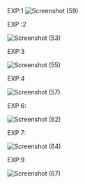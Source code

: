 EXP:1
![Screenshot (59)](https://user-images.githubusercontent.com/112294762/236115436-854f2321-ee65-4189-8fd1-af1d92c3e639.png)

EXP :2

![Screenshot (53)](https://user-images.githubusercontent.com/112294762/236112719-89820ace-767a-49ed-87cf-304eccf58123.png)

EXP:3

![Screenshot (55)](https://user-images.githubusercontent.com/112294762/236113371-9550ab05-2d24-42fb-9dcf-9b453b81c28c.png)

EXP:4

![Screenshot (57)](https://user-images.githubusercontent.com/112294762/236114002-e7a7648a-d581-4816-82e7-8a765fe72578.png)

EXP 6:

![Screenshot (62)](https://user-images.githubusercontent.com/112294762/236124451-bc7b3939-7d95-481c-8834-243abd3c1bf0.png)

EXP 7:

![Screenshot (64)](https://user-images.githubusercontent.com/112294762/236126546-36326b2f-28d2-4633-a479-6f5f56633d8c.png)

EXP:9

![Screenshot (67)](https://user-images.githubusercontent.com/112294762/236415782-229b3550-e619-463b-9b1c-bc453324fee8.png)


